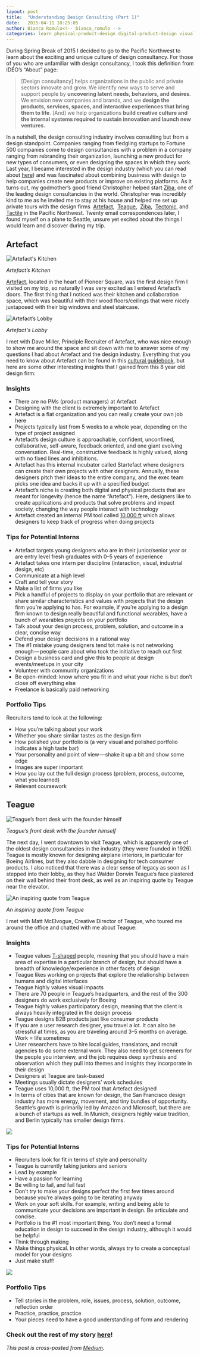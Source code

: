 ```yaml
---
layout: post
title:  "Understanding Design Consulting (Part 1)"
date:   2015-04-11 18:25:05
author: Bianca Romulo<!-- bianca_romulo -->
categories: learn physical-product-design digital-product-design visual-product-design
---
```


During Spring Break of 2015 I decided to go to the Pacific Northwest to learn about the exciting and unique culture of design consultancy. For those of you who are unfamiliar with design consultancy, I took this definition from IDEO’s “About” page:

> [Design consultancy] helps organizations in the public and private sectors innovate and grow. We identify new ways to serve and support people by **uncovering latent needs, behaviors, and desires**. We envision new companies and brands, and we **design the products, services, spaces, and interactive experiences that bring them to life**. [And] we help organizations **build creative culture and the internal systems required to sustain innovation and launch new ventures.**

In a nutshell, the design consulting industry involves consulting but from a design standpoint. Companies ranging from fledgling startups to Fortune 500 companies come to design consultancies with a problem in a company ranging from rebranding their organization, launching a new product for new types of consumers, or even designing the spaces in which they work. Last year, I became interested in the design industry (which you can read about [here](https://medium.com/@biancaromulo/the-beginning-my-gateway-into-design-1ffbe144382a)) and was fascinated about combining business with design to help companies create new products or improve on existing platforms. As it turns out, my godmother’s good friend Christopher helped start [Ziba](http://www.ziba.com/), one of the leading design consultancies in the world. Christopher was incredibly kind to me as he invited me to stay at his house and helped me set up private tours with the design firms  [Artefact](http://www.artefactgroup.com/),  [Teague](http://www.teague.com/),  [Ziba](http://www.ziba.com/),  [Tectonic](http://gotectonic.com/), and [Tactile](http://tactileinc.com/) in the Pacific Northwest. Twenty email correspondences later, I found myself on a plane to Seattle, unsure yet excited about the things I would learn and discover during my trip.

## Artefact

![Artefact's Kitchen](https://d262ilb51hltx0.cloudfront.net/max/1200/1*FZdD2C_Ch_y22F5dKuxThw.jpeg)

*Artefact’s Kitchen*

[Artefact](http://artefactgroup.com/), located in the heart of Pioneer Square, was the first design firm I visited on my trip, so naturally I was very excited as I entered Artefact’s doors. The first thing that I noticed was their kitchen and collaboration space, which was beautiful with their wood floors/ceilings that were nicely juxtaposed with their big windows and steel staircase.

![Artefact’s Lobby](https://d262ilb51hltx0.cloudfront.net/max/2000/1*zHtasZlU-peJ6BlH_Y6TAA.jpeg)

*Artefact's Lobby*

I met with Dave Miller, Principle Recruiter of Artefact, who was nice enough to show me around the space and sit down with me to answer some of my questions I had about Artefact and the design industry. Everything that you need to know about Artefact can be found in this [cultural guidebook](http://www.artefactgroup.com/guide/), but here are some other interesting insights that I gained from this 8 year old design firm:

### Insights

- There are no PMs (product managers) at Artefact
- Designing with the client is extremely important to Artefact
- Artefact is a flat organization and you can really create your own job here
- Projects typically last from 5 weeks to a whole year, depending on the type of project assigned
- Artefact’s design culture is approachable, confident, unconfined, collaborative, self-aware, feedback oriented, and one giant evolving conversation. Real-time, constructive feedback is highly valued, along with no fixed lines and inhibitions.
- Artefact has this internal incubator called Startefact where designers can create their own projects with other designers. Annually, these designers pitch their ideas to the entire company, and the exec team picks one idea and backs it up with a specified budget
- Artefact’s niche is creating both digital and physical products that are meant for longevity (hence the name “Artefact”). Here, designers like to create applications and products that solve problems and impact society, changing the way people interact with technology
- Artefact created an internal PM tool called [10,000 ft](https://www.10000ft.com/) which allows designers to keep track of progress when doing projects

### Tips for Potential Interns

- Artefact targets young designers who are in their junior/senior year or are entry level fresh graduates with 0–5 years of experience
- Artefact takes one intern per discipline (interaction, visual, industrial design, etc)
- Communicate at a high level
- Craft and tell your story
- Make a list of firms you like
- Pick a handful of projects to display on your portfolio that are relevant or share similar characteristics and values with projects that the design firm you’re applying to has. For example, if you’re applying to a design firm known to design really beautiful and functional wearables, have a bunch of wearables projects on your portfolio
- Talk about your design process, problem, solution, and outcome in a clear, concise way
- Defend your design decisions in a rational way
- The #1 mistake young designers tend tot make is not networking enough — people care about who took the initiative to reach out first
- Design a business card and give this to people at design events/meetups in your city
- Volunteer with community organizations
- Be open-minded: know where you fit in and what your niche is but don’t close off everything else
- Freelance is basically paid networking

### Portfolio Tips

Recruiters tend to look at the following:

- How you’re talking about your work
- Whether you share similar tastes as the design firm
- How polished your portfolio is (a very visual and polished portfolio indicates a high taste bar)
- Your personality and point of view — shake it up a bit and show some edge
- Images are super important
- How you lay out the full design process (problem, process, outcome, what you learned)
- Relevant coursework

## Teague

![Teague’s front desk with the founder himself](https://d262ilb51hltx0.cloudfront.net/max/2000/1*LrtrV7TZiCjHd5gNwYQAUg.jpeg)

*Teague’s front desk with the founder himself*

The next day, I went downtown to visit Teague, which is apparently one of the oldest design consultancies in the industry (they were founded in 1926). Teague is mostly known for designing airplane interiors, in particular for Boeing Airlines, but they also dabble in designing for tech consumer products. I also noticed that there was a clear sense of legacy as soon as I stepped into their lobby, as they had Walder Dorwin Teague’s face plastered on their wall behind their front desk, as well as an inspiring quote by Teague near the elevator.

![An inspiring quote from Teague](https://d262ilb51hltx0.cloudfront.net/max/1200/1*kIJIW4l9v8pQ1xzKlVK3kQ.jpeg)

*An inspiring quote from Teague*

I met with Matt McElvogue, Creative Director of Teague, who toured me around the office and chatted with me about Teague:

### Insights

- Teague values [T-shaped](http://chiefexecutive.net/ideo-ceo-tim-brown-t-shaped-stars-the-backbone-of-ideoae%E2%84%A2s-collaborative-culture) people, meaning that you should have a main area of expertise in a particular branch of design, but should have a breadth of knowledge/experience in other facets of design
- Teague likes working on projects that explore the relationship between humans and digital interfaces
- Teague highly values visual impacts
- There are 70 people in Teague’s headquarters, and the rest of the 300 designers do work exclusively for Boeing
- Teague highly values participatory design, meaning that the client is always heavily integrated in the design process
- Teague designs B2B products just like consumer products
- If you are a user research designer, you travel a lot. It can also be stressful at times, as you are traveling around 3–5 months on average. Work = life sometimes
- User researchers have to hire local guides, translators, and recruit agencies to do some external work. They also need to get screeners for the people you interview, and the job requires deep synthesis and observation which they pull into themes and insights they incorporate in their design
- Designers at Teague are task-based
- Meetings usually dictate designers’ work schedules
- Teague uses 10,000 ft, the PM tool that Artefact designed
- In terms of cities that are known for design, the San Francisco design industry has more energy, movement, and tiny bundles of opportunity. Seattle’s growth is primarily led by Amazon and Microsoft, but there are a bunch of startups as well. In Munich, designers highly value tradition, and Berlin typically has smaller design firms.

![](https://d262ilb51hltx0.cloudfront.net/max/2000/1*qvY1lABzk-RwIqo2A8qdKw.jpeg)

### Tips for Potential Interns

- Recruiters look for fit in terms of style and personality
- Teague is currently taking juniors and seniors
- Lead by example
- Have a passion for learning
- Be willing to fail, and fail fast
- Don’t try to make your designs perfect the first few times around because you’re always going to be iterating anyway
- Work on your soft skills. For example, writing and being able to communicate your decisions are important in design. Be articulate and concise.
- Portfolio is the #1 most important thing. You don’t need a formal education in design to succeed in the design industry, although it would be helpful
- Think through making
- Make things physical. In other words, always try to create a conceptual model for your designs
- Just make stuff!

![](https://d262ilb51hltx0.cloudfront.net/max/1202/1*V7JEq4OAe8Nauj7iUFPICg.png)

### Portfolio Tips

- Tell stories in the problem, role, issues, process, solution, outcome, reflection order
- Practice, practice, practice
- Your pieces need to have a good understanding of form and rendering

### Check out the rest of my story [here](https://medium.com/@biancaromulo/design-firms-in-seattle-part-2-264dd1f7e55b)!

*This post is cross-posted from [Medium](https://medium.com/@biancaromulo/spring-break-in-seattle-the-design-edition-6e6ba9ba2d61).*